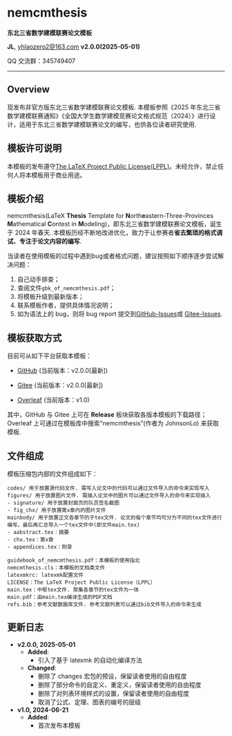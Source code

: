
# nemcmthesis

**东北三省数学建模联赛论文模板**

**JL**, [yhlaozero2@163.com](yhlaozero2@163.com)
**v2.0.0(2025-05-01)**

QQ 交流群：345749407

***

## Overview

现发布非官方版东北三省数学建模联赛论文模板. 本模板参照《2025 年东北三省数学建模联赛通知》《全国大学生数学建模竞赛论文格式规范（2024）》进行设计，适用于东北三省数学建模联赛论文的编写，也供各位读者研究使用.

## 模板许可说明 

本模板的发布遵守[The LaTeX Project Public License(LPPL)](https://www.latex-project.org/lppl/lppl-1-3c/)。未经允许，禁止任何人将本模板用于商业用途。

## 模板介绍

nemcmthesis(LaTeX **Thesis** Template for **N**orth**e**astern-Three-Provinces **M**athematical **C**ontest in **M**odeling)，即东北三省数学建模联赛论文模板，诞生于 2024 年春天. 本模板历经不断地改进优化，致力于让参赛者**省去繁琐的格式调试、专注于论文内容的编写**.

当读者在使用模板的过程中遇到bug或者格式问题，建议按照如下顺序逐步尝试解决问题：

1. 自己动手排查；
2. 查阅文件`gbk_of_nemcmthesis.pdf`；
3. 将模板升级到最新版本；
4. 联系模板作者，提供具体情况说明；
5. 如为语法上的 bug，则将 bug report 提交到[GitHub-Issues](https://github.com/JohnsonLo00/nemcmthesis/issues)或 [Gitee-Issues](https://gitee.com/jhonson-lo/nemcmthesis/issues).


## 模板获取方式

目前可从如下平台获取本模板：

-   [GitHub](https://github.com/JohnsonLo00/nemcmthesis) (当前版本：v2.0.0[最新])

-   [Gitee](https://gitee.com/jhonson-lo/nemcmthesis) (当前版本：v2.0.0[最新])

-   [Overleaf](https://www.overleaf.com/latex/templates/nemcmthesis-thesis-latex-template-for-northeastern-three-provinces-mathematical-contest-in-modeling/sgjxtcwrgthf) (当前版本：v1.0)

其中，GitHub 与 Gitee 上可在 **Release** 板块获取各版本模板的下载路径；Overleaf 上可通过在模板库中搜索“nemcmthesis”(作者为 JohnsonLo) 来获取模板.


## 文件组成

模板压缩包内部的文件组成如下：

```
codes/ 用于放置源代码文件. 需写入论文中的代码可以通过文件导入的命令来实现写入
figures/ 用于放置图片文件. 需插入论文中的图片可以通过文件导入的命令来实现插入
- signature/ 用于放置封面页的队员签名截图
- fig_chx/ 用于放置第x章内的图片文件
mainbody/ 用于放置正文各章节的子tex文件. 论文的每个章节均可分为不同的tex文件进行编写，最后再汇总导入一个tex文件中(即文件main.tex)
- aabstract.tex：摘要
- chx.tex：第x章
- appendices.tex：附录

guidebook_of_nemcmthesis.pdf：本模板的使用指北
nemcmthesis.cls：本模板的文档类文件
latexmkrc: latexmk配置文件
LICENSE：The LaTeX Project Public License（LPPL）
main.tex：中枢tex文件. 聚集各章节的tex文件为一体
main.pdf：由main.tex编译生成的PDF文档
refs.bib：参考文献数据库文件. 参考文献列表可以通过bib文件导入的命令来生成
```


## 更新日志

- **v2.0.0, 2025-05-01**
  - **Added**:
    - 引入了基于 latexmk 的自动化编译方法
  - **Changed**:
    - 删除了 changes 宏包的预设，保留读者使用的自由程度
    - 删除了部分命令的自定义、重定义，保留读者使用的自由程度
    - 删除了对列表环境样式的设置，保留读者使用的自由程度
    - 取消了公式、定理、图表的编号的层级
- **v1.0, 2024-06-21**
  - **Added**:
    - 首次发布本模板
